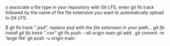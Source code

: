 o associate a file type in your repository with Git LFS, enter git lfs track followed by the name of the file extension you want to automatically upload to Git LFS.

$ git lfs track "*.psd", replace psd with the file extension in your path...
git lfs install
git lfs track "*.csv"
git lfs push --all origin main
git add .
git commit -m 'large file'
git push -u origin main